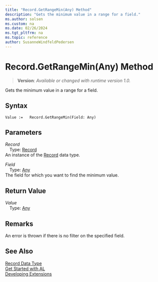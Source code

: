 ```yaml
---
title: "Record.GetRangeMin(Any) Method"
description: "Gets the minimum value in a range for a field."
ms.author: solsen
ms.custom: na
ms.date: 02/26/2024
ms.tgt_pltfrm: na
ms.topic: reference
author: SusanneWindfeldPedersen
---
```

[//]: # (START>DO_NOT_EDIT)
[//]: # (IMPORTANT:Do not edit any of the content between here and the END>DO_NOT_EDIT.)
[//]: # (Any modifications should be made in the .xml files in the ModernDev repo.)
# Record.GetRangeMin(Any) Method
> **Version**: _Available or changed with runtime version 1.0._

Gets the minimum value in a range for a field.


## Syntax
```AL
Value :=   Record.GetRangeMin(Field: Any)
```
## Parameters
*Record*  
&emsp;Type: [Record](record-data-type.md)  
An instance of the [Record](record-data-type.md) data type.  

*Field*  
&emsp;Type: [Any](../any/any-data-type.md)  
The field for which you want to find the minimum value.  


## Return Value
*Value*  
&emsp;Type: [Any](../any/any-data-type.md)  



[//]: # (IMPORTANT: END>DO_NOT_EDIT)

## Remarks

An error is thrown if there is no filter on the specified field.

## See Also
[Record Data Type](record-data-type.md)  
[Get Started with AL](../../devenv-get-started.md)  
[Developing Extensions](../../devenv-dev-overview.md)